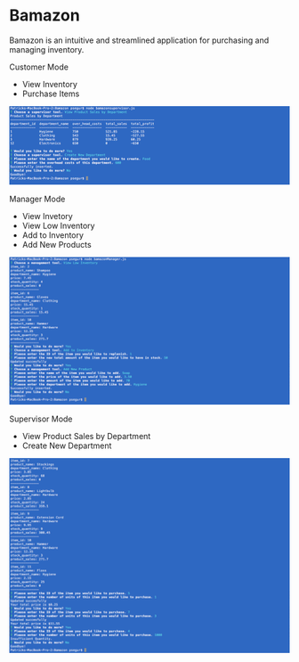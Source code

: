 # Bamazon

Bamazon is an intuitive and streamlined application for purchasing and managing inventory.

Customer Mode

* View Inventory
* Purchase Items

![alt text](https://github.com/rasianart/Bamazon/blob/master/images/bam3.png)

Manager Mode

* View Invetory
* View Low Inventory
* Add to Inventory
* Add New Products

![alt text](https://github.com/rasianart/Bamazon/blob/master/images/bam1.png)

Supervisor Mode
* View Product Sales by Department
* Create New Department

![alt text](https://github.com/rasianart/Bamazon/blob/master/images/bam2.png)


